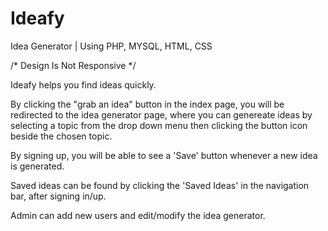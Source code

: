 # Ideafy
Idea Generator | Using PHP, MYSQL, HTML, CSS
 
/* Design Is Not Responsive */
 
Ideafy helps you find ideas quickly.

By clicking the "grab an idea" button in the index page, you will be redirected to the idea generator page, where you can genereate ideas by selecting a topic from the drop down menu then clicking the button icon beside the chosen topic.

By signing up, you will be able to see a 'Save' button whenever a new idea is generated.

Saved ideas can be found by clicking the 'Saved Ideas' in the navigation bar, after signing in/up.

Admin can add new users and edit/modify the idea generator.
